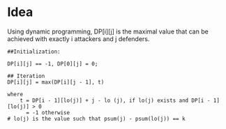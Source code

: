 # Idea

Using dynamic programming, DP[i][j] is the maximal value that can be achieved with exactly i attackers and j defenders. 

    ##Initialization: 
    
    DP[i][j] == -1, DP[0][j] = 0;

    ## Iteration
    DP[i][j] = max(DP[i][j - 1], t)

    where 
        t = DP[i - 1][lo(j)] + j - lo (j), if lo(j) exists and DP[i - 1][lo(j)] > 0
          = -1 otherwise
    # lo(j) is the value such that psum(j) - psum(lo(j)) == k